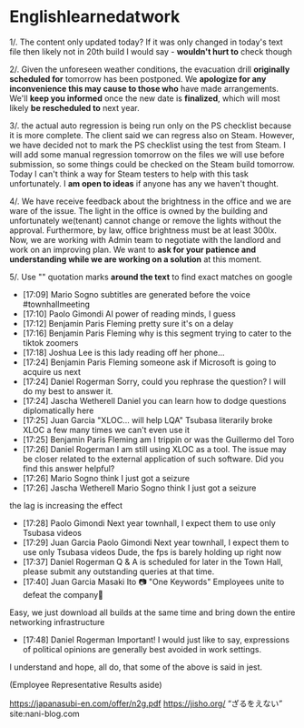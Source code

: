 # Englishlearnedatwork

1/. The content only updated today? If it was only changed in today's text file then likely not in 20th build I would say - **wouldn't hurt to** check though

2/. Given the unforeseen weather conditions, the evacuation drill **originally scheduled for** tomorrow has been postponed.
We **apologize for any inconvenience this may cause to those who** have made arrangements.
We'll **keep you informed** once the new date is **finalized**, which will most likely **be rescheduled to** next year.

3/. the actual auto regression is being run only on the PS checklist because it is more complete. The client said we can regress also on Steam. However, we have decided not to mark the PS checklist using the test from Steam.
I will add some manual regression tomorrow on the files we will use before submission, so some things could be checked on the Steam build tomorrow.
Today I can't think a way for Steam testers to help with this task unfortunately. I **am open to ideas** if anyone has any we haven't thought.

4/. We have receive feedback about the brightness in the office and we are ware of the issue.
The light in the office is owned by the building and unfortunately we(tenant) cannot change or remove the lights without the approval.
Furthermore, by law, office brightness must be at least 300lx.
Now, we are working with Admin team to negotiate with the landlord and work on an improving plan.
We want to **ask for your patience and understanding while we are working on a solution** at this moment.
 
5/. Use "" quotation marks **around the text** to find exact matches on google

- [17:09] Mario Sogno
subtitles are generated before the voice  #townhallmeeting
- [17:10] Paolo Gimondi
AI power of reading minds, I guess
- [17:12] Benjamin Paris Fleming
pretty sure it's on a delay
- [17:16] Benjamin Paris Fleming
why is this segment trying to cater to the tiktok zoomers
- [17:18] Joshua Lee
is this lady reading off her phone...
- [17:24] Benjamin Paris Fleming
someone ask if Microsoft is going to acquire us next
- [17:24] Daniel Rogerman
Sorry, could you rephrase the question? I will do my best to answer it.
- [17:24] Jascha Wetherell
Daniel you can learn how to dodge questions diplomatically here
- [17:25] Juan Garcia
"XLOC... will help LQA"
Tsubasa literarily broke XLOC a few many times we can't even use it
- [17:25] Benjamin Paris Fleming
am I trippin or was the Guillermo del Toro
- [17:26] Daniel Rogerman
I am still using XLOC as a tool. The issue may be closer related to the external application of such software.
Did you find this answer helpful?
- [17:26] Mario Sogno
think I just got a seizure
- [17:26] Jascha Wetherell
Mario Sogno
think I just got a seizure

the lag is increasing the effect
- [17:28] Paolo Gimondi
Next year townhall, I expect them to use only Tsubasa videos
- [17:29] Juan Garcia
Paolo Gimondi
Next year townhall, I expect them to use only Tsubasa videos
Dude, the fps is barely holding up right now
- [17:37] Daniel Rogerman
Q & A is scheduled for later in the Town Hall, please submit any outstanding queries at that time.
- [17:40] Juan Garcia
Masaki Ito
📷   "One Keywords"  Employees unite to defeat the company🤪

Easy, we just download all builds at the same time and bring down the entire networking infrastructure
- [17:48] Daniel Rogerman
Important!
I would just like to say, expressions of political opinions are generally best avoided in work settings.
 
I understand and hope, all do, that some of the above is said in jest.
 
(Employee Representative Results aside)

 
https://japanasubi-en.com/offer/n2g.pdf
https://jisho.org/
“ざるをえない”  site:nani-blog.com
